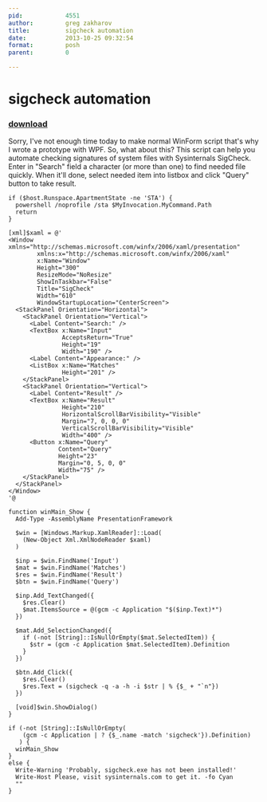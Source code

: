 ```yaml
---
pid:            4551
author:         greg zakharov
title:          sigcheck automation
date:           2013-10-25 09:32:54
format:         posh
parent:         0

---
```


# sigcheck automation

### [download](Scripts\4551.ps1)

Sorry, I've not enough time today to make normal WinForm script that's why I wrote a prototype with WPF. So, what about this? This script can help you automate checking signatures of system files with Sysinternals SigCheck. Enter in "Search" field a character (or more than one) to find needed file quickly. When it'll done, select needed item into listbox and click "Query" button to take result.

```posh
if ($host.Runspace.ApartmentState -ne 'STA') {
  powershell /noprofile /sta $MyInvocation.MyCommand.Path
  return
}

[xml]$xaml = @'
<Window xmlns="http://schemas.microsoft.com/winfx/2006/xaml/presentation"
        xmlns:x="http://schemas.microsoft.com/winfx/2006/xaml"
        x:Name="Window"
        Height="300"
        ResizeMode="NoResize"
        ShowInTaskbar="False"
        Title="SigCheck"
        Width="610"
        WindowStartupLocation="CenterScreen">
  <StackPanel Orientation="Horizontal">
    <StackPanel Orientation="Vertical">
      <Label Content="Search:" />
      <TextBox x:Name="Input"
               AcceptsReturn="True"
               Height="19"
               Width="190" />
      <Label Content="Appearance:" />
      <ListBox x:Name="Matches"
               Height="201" />
    </StackPanel>
    <StackPanel Orientation="Vertical">
      <Label Content="Result" />
      <TextBox x:Name="Result"
               Height="210"
               HorizontalScrollBarVisibility="Visible"
               Margin="7, 0, 0, 0"
               VerticalScrollBarVisibility="Visible"
               Width="400" />
      <Button x:Name="Query"
              Content="Query"
              Height="23"
              Margin="0, 5, 0, 0"
              Width="75" />
    </StackPanel>
  </StackPanel>
</Window>
'@

function winMain_Show {
  Add-Type -AssemblyName PresentationFramework
  
  $win = [Windows.Markup.XamlReader]::Load(
    (New-Object Xml.XmlNodeReader $xaml)
  )
  
  $inp = $win.FindName('Input')
  $mat = $win.FindName('Matches')
  $res = $win.FindName('Result')
  $btn = $win.FindName('Query')
  
  $inp.Add_TextChanged({
    $res.Clear()
    $mat.ItemsSource = @(gcm -c Application "$($inp.Text)*")
  })
  
  $mat.Add_SelectionChanged({
    if (-not [String]::IsNullOrEmpty($mat.SelectedItem)) {
      $str = (gcm -c Application $mat.SelectedItem).Definition
    }
  })
  
  $btn.Add_Click({
    $res.Clear()
    $res.Text = (sigcheck -q -a -h -i $str | % {$_ + "`n"})
  })
  
  [void]$win.ShowDialog()
}

if (-not [String]::IsNullOrEmpty(
    (gcm -c Application | ? {$_.name -match 'sigcheck'}).Definition)
   ) {
  winMain_Show
}
else {
  Write-Warning 'Probably, sigcheck.exe has not been installed!'
  Write-Host Please, visit sysinternals.com to get it. -fo Cyan
  ""
}
```
